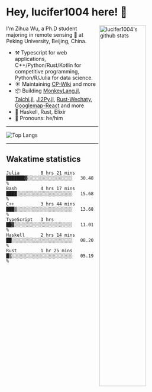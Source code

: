 # Hey, lucifer1004 here! :wave:

<img width="50%" align="right" alt="lucifer1004's github stats" src="https://github-readme-stats.vercel.app/api?username=lucifer1004&show_icons=true">

I'm Zihua Wu, a Ph.D student majoring in remote sensing :satellite: at Peking University, Beijing, China.

- :hammer_and_pick: Typescript for web applications, C++/Python/Rust/Kotlin for competitive programming, Python/R/Julia for data science.
- :sunny: Maintaining [CP-Wiki](https://cp-wiki.vercel.app) and more 
- :package: Building [MonkeyLang.jl](https://github.com/lucifer1004/MonkeyLang.jl), [Taichi.jl](https://github.com/lucifer1004/Taichi.jl), [Jl2Py.jl](https://github.com/lucifer1004/Jl2Py.jl), [Rust-Wechaty](https://github.com/wechaty/rust-wechaty), [Googlemap-React](https://github.com/googlemap-react/googlemap-react) and more
- :seedling: Haskell, Rust, Elixir
- :man: Pronouns: he/him

---

![Top Langs](https://github-readme-stats.vercel.app/api/top-langs/?username=lucifer1004&layout=compact)

---

## Wakatime statistics

<!--START_SECTION:waka-->

```text
Julia        8 hrs 21 mins   ███████▓░░░░░░░░░░░░░░░░░   30.48 %
Bash         4 hrs 17 mins   ████░░░░░░░░░░░░░░░░░░░░░   15.68 %
C++          3 hrs 44 mins   ███▒░░░░░░░░░░░░░░░░░░░░░   13.68 %
TypeScript   3 hrs           ██▓░░░░░░░░░░░░░░░░░░░░░░   11.01 %
Haskell      2 hrs 14 mins   ██░░░░░░░░░░░░░░░░░░░░░░░   08.20 %
Rust         1 hr 25 mins    █▒░░░░░░░░░░░░░░░░░░░░░░░   05.19 %
```

<!--END_SECTION:waka-->
